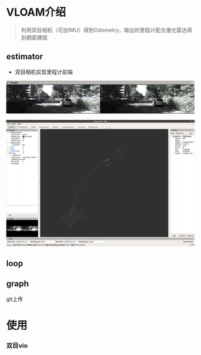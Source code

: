 # VLOAM介绍
>利用双目相机（可加IMU）得到Odometry，输出的里程计配合激光雷达得到稠密建图
## estimator
- 双目相机实现里程计前端

![2020-03-02 17-06-09 的屏幕截图](https://github.com/HITE401/yzh/blob/master/config/feature_track.png)

![2020-03-02 17-06-09 的屏幕截图](https://github.com/HITE401/yzh/blob/master/config/vloam_front.png)


## loop


## graph
git上传



# 使用

### 双目vio
